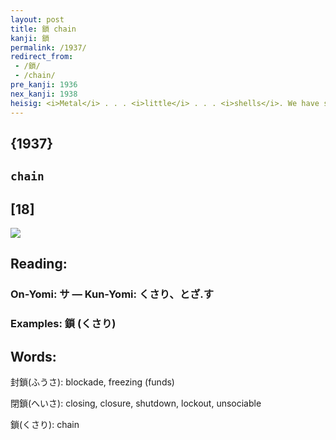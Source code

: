 ```yaml
---
layout: post
title: 鎖 chain
kanji: 鎖
permalink: /1937/
redirect_from:
 - /鎖/
 - /chain/
pre_kanji: 1936
nex_kanji: 1938
heisig: <i>Metal</i> . . . <i>little</i> . . . <i>shells</i>. We have saved this character until no win order to draw attention to the visual difference between the <i>owl</i> and <i>little</i>. By now your eyes should be so accustomed to these apparently infinitesimal differences that the point is obvious.
---
```


## {1937}

## `chain`

## [18]

<div class="stroke"><img src="E98E96.png" /></div>

## Reading:

### On-Yomi: サ &mdash; Kun-Yomi: くさり、とざ.す

### Examples: 鎖 (くさり)

## Words:

封鎖(ふうさ): blockade, freezing (funds)

閉鎖(へいさ): closing, closure, shutdown, lockout, unsociable

鎖(くさり): chain
